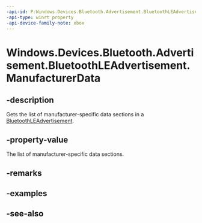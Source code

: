```yaml
---
-api-id: P:Windows.Devices.Bluetooth.Advertisement.BluetoothLEAdvertisement.ManufacturerData
-api-type: winrt property
-api-device-family-note: xbox
---
```


<!-- Property syntax
public Windows.Foundation.Collections.IVector<Windows.Devices.Bluetooth.Advertisement.BluetoothLEManufacturerData> ManufacturerData { get; }
-->

# Windows.Devices.Bluetooth.Advertisement.BluetoothLEAdvertisement.ManufacturerData

## -description
Gets the list of manufacturer-specific data sections in a [BluetoothLEAdvertisement](bluetoothleadvertisement.md).

## -property-value
The list of manufacturer-specific data sections.

## -remarks

## -examples

## -see-also
